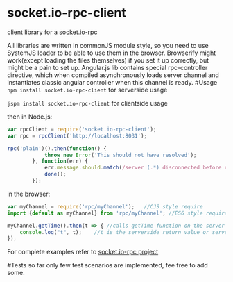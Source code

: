 # socket.io-rpc-client
client library for a [socket.io-rpc](https://github.com/capaj/socket.io-rpc)

All libraries are written in commonJS module style, so you need to use SystemJS loader to be able to use them in the browser. Browserify might work(except loading the files themselves) if you set it up correctly, but might be a pain to set up.
Angular.js lib contains special rpc-controller directive, which when compiled asynchronously loads server channel and instantiates classic angular controller when this channel is ready.
#Usage
```npm install socket.io-rpc-client```  for serverside usage

```jspm install socket.io-rpc-client``` for clientside usage

then in Node.js:
```javascript
var rpcClient = require('socket.io-rpc-client');
var rpc = rpcClient('http://localhost:8031');

rpc('plain')().then(function() {
			throw new Error('This should not have resolved');
		}, function(err) {
			err.message.should.match(/server (.*) disconnected before returning, call rejected/);
			done();
		});
```

in the browser:
```javascript
var myChannel = require('rpc/myChannel');   //CJS style require
import {default as myChannel} from 'rpc/myChannel'; //ES6 style require

myChannel.getTime().then(t => { //calls getTime function on the server
    console.log("t", t);    //t is the serverside return value or serverside promise resolve value
});    
```

For complete examples refer to [socket.io-rpc project](https://github.com/capaj/socket.io-rpc)

#Tests
so far only few test scenarios are implemented, fee free to add some.
